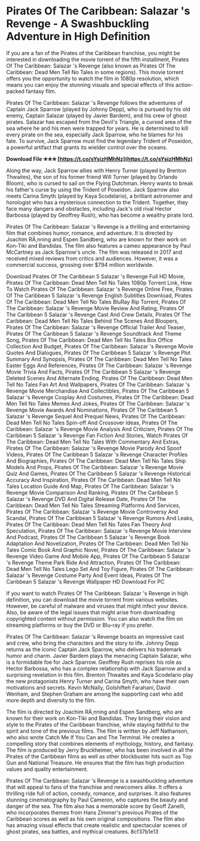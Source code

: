 
 
# Pirates Of The Caribbean: Salazar 's Revenge - A Swashbuckling Adventure in High Definition
 
If you are a fan of the Pirates of the Caribbean franchise, you might be interested in downloading the movie torrent of the fifth installment, Pirates Of The Caribbean: Salazar 's Revenge (also known as Pirates Of The Caribbean: Dead Men Tell No Tales in some regions). This movie torrent offers you the opportunity to watch the film in 1080p resolution, which means you can enjoy the stunning visuals and special effects of this action-packed fantasy film.
 
Pirates Of The Caribbean: Salazar 's Revenge follows the adventures of Captain Jack Sparrow (played by Johnny Depp), who is pursued by his old enemy, Captain Salazar (played by Javier Bardem), and his crew of ghost pirates. Salazar has escaped from the Devil's Triangle, a cursed area of the sea where he and his men were trapped for years. He is determined to kill every pirate on the sea, especially Jack Sparrow, who he blames for his fate. To survive, Jack Sparrow must find the legendary Trident of Poseidon, a powerful artifact that grants its wielder control over the oceans.
 
**Download File ✯✯✯ [https://t.co/sYsizHMhNz](https://t.co/sYsizHMhNz)**


 
Along the way, Jack Sparrow allies with Henry Turner (played by Brenton Thwaites), the son of his former friend Will Turner (played by Orlando Bloom), who is cursed to sail on the Flying Dutchman. Henry wants to break his father's curse by using the Trident of Poseidon. Jack Sparrow also meets Carina Smyth (played by Kaya Scodelario), a brilliant astronomer and horologist who has a mysterious connection to the Trident. Together, they face many dangers and obstacles, including Jack's old rival Hector Barbossa (played by Geoffrey Rush), who has become a wealthy pirate lord.
 
Pirates Of The Caribbean: Salazar 's Revenge is a thrilling and entertaining film that combines humor, romance, and adventure. It is directed by Joachim RÃ¸nning and Espen Sandberg, who are known for their work on Kon-Tiki and Bandidas. The film also features a cameo appearance by Paul McCartney as Jack Sparrow's uncle. The film was released in 2017 and received mixed reviews from critics and audiences. However, it was a commercial success, grossing over $794 million worldwide.
 
Download Pirates Of The Caribbean 5 Salazar 's Revenge Full HD Movie,  Pirates Of The Caribbean: Dead Men Tell No Tales 1080p Torrent Link,  How To Watch Pirates Of The Caribbean: Salazar 's Revenge Online Free,  Pirates Of The Caribbean 5 Salazar 's Revenge English Subtitles Download,  Pirates Of The Caribbean: Dead Men Tell No Tales BluRay Rip Torrent,  Pirates Of The Caribbean: Salazar 's Revenge Movie Review And Rating,  Pirates Of The Caribbean 5 Salazar 's Revenge Cast And Crew Details,  Pirates Of The Caribbean: Dead Men Tell No Tales Behind The Scenes And Bloopers,  Pirates Of The Caribbean: Salazar 's Revenge Official Trailer And Teaser,  Pirates Of The Caribbean 5 Salazar 's Revenge Soundtrack And Theme Song,  Pirates Of The Caribbean: Dead Men Tell No Tales Box Office Collection And Budget,  Pirates Of The Caribbean: Salazar 's Revenge Movie Quotes And Dialogues,  Pirates Of The Caribbean 5 Salazar 's Revenge Plot Summary And Synopsis,  Pirates Of The Caribbean: Dead Men Tell No Tales Easter Eggs And References,  Pirates Of The Caribbean: Salazar 's Revenge Movie Trivia And Facts,  Pirates Of The Caribbean 5 Salazar 's Revenge Deleted Scenes And Alternate Ending,  Pirates Of The Caribbean: Dead Men Tell No Tales Fan Art And Wallpapers,  Pirates Of The Caribbean: Salazar 's Revenge Movie Merchandise And Collectibles,  Pirates Of The Caribbean 5 Salazar 's Revenge Cosplay And Costumes,  Pirates Of The Caribbean: Dead Men Tell No Tales Memes And Jokes,  Pirates Of The Caribbean: Salazar 's Revenge Movie Awards And Nominations,  Pirates Of The Caribbean 5 Salazar 's Revenge Sequel And Prequel News,  Pirates Of The Caribbean: Dead Men Tell No Tales Spin-off And Crossover Ideas,  Pirates Of The Caribbean: Salazar 's Revenge Movie Analysis And Criticism,  Pirates Of The Caribbean 5 Salazar 's Revenge Fan Fiction And Stories,  Watch Pirates Of The Caribbean: Dead Men Tell No Tales With Commentary And Extras,  Pirates Of The Caribbean: Salazar 's Revenge Movie Parody And Spoof Videos,  Pirates Of The Caribbean 5 Salazar 's Revenge Character Profiles And Biographies,  Pirates Of The Caribbean: Dead Men Tell No Tales Ship Models And Props,  Pirates Of The Caribbean: Salazar 's Revenge Movie Quiz And Games,  Pirates Of The Caribbean 5 Salazar 's Revenge Historical Accuracy And Inspiration,  Pirates Of The Caribbean: Dead Men Tell No Tales Location Guide And Map,  Pirates Of The Caribbean: Salazar 's Revenge Movie Comparison And Ranking,  Pirates Of The Caribbean 5 Salazar 's Revenge DVD And Digital Release Date,  Pirates Of The Caribbean: Dead Men Tell No Tales Streaming Platforms And Services,  Pirates Of The Caribbean: Salazar 's Revenge Movie Controversy And Scandal,  Pirates Of The Caribbean 5 Salazar 's Revenge Rumors And Leaks,  Pirates Of The Caribbean: Dead Men Tell No Tales Fan Theory And Speculation,  Pirates Of The Caribbean: Salazar 's Revenge Movie Interview And Podcast,  Pirates Of The Caribbean 5 Salazar 's Revenge Book Adaptation And Novelization,  Pirates Of The Caribbean: Dead Men Tell No Tales Comic Book And Graphic Novel,  Pirates Of The Caribbean: Salazar 's Revenge Video Game And Mobile App,  Pirates Of The Caribbean 5 Salazar 's Revenge Theme Park Ride And Attraction,  Pirates Of The Caribbean: Dead Men Tell No Tales Lego Set And Toy Figure,  Pirates Of The Caribbean: Salazar 's Revenge Costume Party And Event Ideas,  Pirates Of The Caribbean 5 Salazar 's Revenge Wallpaper HD Download For PC
 
If you want to watch Pirates Of The Caribbean: Salazar 's Revenge in high definition, you can download the movie torrent from various websites. However, be careful of malware and viruses that might infect your device. Also, be aware of the legal issues that might arise from downloading copyrighted content without permission. You can also watch the film on streaming platforms or buy the DVD or Blu-ray if you prefer.
  
Pirates Of The Caribbean: Salazar 's Revenge boasts an impressive cast and crew, who bring the characters and the story to life. Johnny Depp returns as the iconic Captain Jack Sparrow, who delivers his trademark humor and charm. Javier Bardem plays the menacing Captain Salazar, who is a formidable foe for Jack Sparrow. Geoffrey Rush reprises his role as Hector Barbossa, who has a complex relationship with Jack Sparrow and a surprising revelation in this film. Brenton Thwaites and Kaya Scodelario play the new protagonists Henry Turner and Carina Smyth, who have their own motivations and secrets. Kevin McNally, Golshifteh Farahani, David Wenham, and Stephen Graham are among the supporting cast who add more depth and diversity to the film.
 
The film is directed by Joachim RÃ¸nning and Espen Sandberg, who are known for their work on Kon-Tiki and Bandidas. They bring their vision and style to the Pirates of the Caribbean franchise, while staying faithful to the spirit and tone of the previous films. The film is written by Jeff Nathanson, who also wrote Catch Me If You Can and The Terminal. He creates a compelling story that combines elements of mythology, history, and fantasy. The film is produced by Jerry Bruckheimer, who has been involved in all the Pirates of the Caribbean films as well as other blockbuster hits such as Top Gun and National Treasure. He ensures that the film has high production values and quality entertainment.
 
Pirates Of The Caribbean: Salazar 's Revenge is a swashbuckling adventure that will appeal to fans of the franchise and newcomers alike. It offers a thrilling ride full of action, comedy, romance, and surprises. It also features stunning cinematography by Paul Cameron, who captures the beauty and danger of the sea. The film also has a memorable score by Geoff Zanelli, who incorporates themes from Hans Zimmer's previous Pirates of the Caribbean scores as well as his own original compositions. The film also has amazing visual effects that create realistic and spectacular scenes of ghost pirates, sea battles, and mythical creatures.
 8cf37b1e13
 

